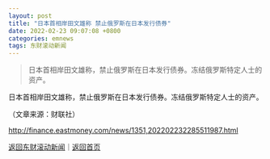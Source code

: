 ```yaml
---
layout: post
title: "日本首相岸田文雄称 禁止俄罗斯在日本发行债券"
date: 2022-02-23 09:07:08 +0800
categories: emnews
tags: 东财滚动新闻
---
```

> 日本首相岸田文雄称，禁止俄罗斯在日本发行债券。冻结俄罗斯特定人士的资产。

<p>日本首相岸田文雄称，禁止俄罗斯在日本发行债券。冻结俄罗斯特定人士的资产。</p><p class="em_media">（文章来源：财联社）</p>

<http://finance.eastmoney.com/news/1351,202202232285511987.html>

[返回东财滚动新闻](//finews.withounder.com/emnews/)｜[返回首页](//finews.withounder.com/)